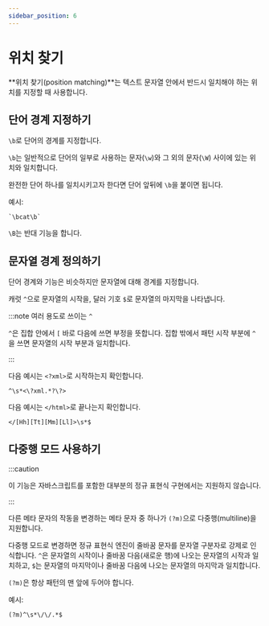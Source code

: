 ```yaml
---
sidebar_position: 6
---
```


# 위치 찾기

**위치 찾기(position matching)**는 텍스트 문자열 안에서 반드시 일치해야 하는 위치를 지정할 때 사용합니다.

## 단어 경계 지정하기

`\b`로 단어의 경계를 지정합니다.

`\b`는 일반적으로 단어의 일부로 사용하는 문자(`\w`)와 그 외의 문자(`\W`) 사이에 있는 위치와 일치합니다.

완전한 단어 하나를 일치시키고자 한다면 단어 앞뒤에 `\b`을 붙이면 됩니다.

예시:

```
`\bcat\b`
```

`\B`는 반대 기능을 합니다.

## 문자열 경계 정의하기

단어 경계와 기능은 비슷하지만 문자열에 대해 경계를 지정합니다.

캐럿 `^`으로 문자열의 시작을, 달러 기호 `$`로 문자열의 마지막을 나타냅니다.

:::note 여러 용도로 쓰이는 `^`

`^`은 집합 안에서 `[` 바로 다음에 쓰면 부정을 뜻합니다. 집합 밖에서 패턴 시작 부분에 `^`을 쓰면 문자열의 시작 부분과 일치합니다.

:::

다음 예시는 `<?xml>`로 시작하는지 확인합니다.

```
^\s*<\?xml.*?\?>
```

다음 예시는 `</html>`로 끝나는지 확인합니다.

```
</[Hh][Tt][Mm][Ll]>\s*$
```

## 다중행 모드 사용하기

:::caution

이 기능은 자바스크립트를 포함한 대부분의 정규 표현식 구현에서는 지원하지 않습니다.

:::

다른 메타 문자의 작동을 변경하는 메타 문자 중 하나가 `(?m)`으로 다중행(multiline)을 지원합니다.

다중행 모드로 변경하면 정규 표현식 엔진이 줄바꿈 문자를 문자열 구분자로 강제로 인식합니다. `^`은 문자열의 시작이나 줄바꿈 다음(새로운 행)에 나오는 문자열의 시작과 일치하고, `$`는 문자열의 마지막이나 줄바꿈 다음에 나오는 문자열의 마지막과 일치합니다.

`(?m)`은 항상 패턴의 맨 앞에 두어야 합니다.

예시:

```html title="자바스크립트 주석"
(?m)^\s*\/\/.*$
```